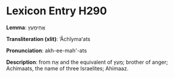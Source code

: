 # Lexicon Entry H290

**Lemma**: אֲחִימַעַץ

**Transliteration (xlit)**: ʼĂchîymaʻats

**Pronunciation**: akh-ee-mah'-ats

**Description**:
from אָח and the equivalent of מַעַץ; brother of anger; Achimaats, the name of three Israelites; Ahimaaz.

